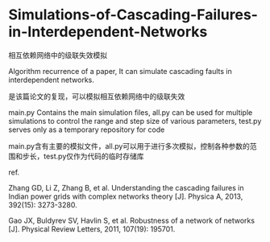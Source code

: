 # Simulations-of-Cascading-Failures-in-Interdependent-Networks
相互依赖网络中的级联失效模拟

Algorithm recurrence of a paper, It can simulate cascading faults in interdependent networks.

是该篇论文的复现，可以模拟相互依赖网络中的级联失效

main.py Contains the main simulation files, all.py can be used for multiple simulations to control the range and step size of various parameters, test.py serves only as a temporary repository for code

main.py含有主要的模拟文件，all.py可以用于进行多次模拟，控制各种参数的范围和步长，test.py仅作为代码的临时存储库

ref.

Zhang GD, Li Z, Zhang B, et al. Understanding the cascading failures in Indian power grids with complex networks theory [J]. Physica A, 2013, 392(15): 3273-3280. 

Gao JX, Buldyrev SV, Havlin S, et al. Robustness of a network of networks [J]. Physical Review Letters, 2011, 107(19): 195701. 
